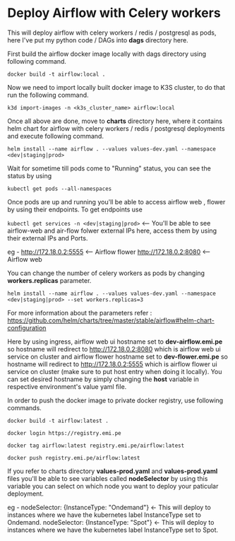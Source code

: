 # Deploy Airflow with Celery workers

This will deploy airflow with celery workers / redis / postgresql as pods, here I've put my python code / DAGs into **dags** directory here.

First build the airflow docker image locally with dags directory using following command.

`docker build -t airflow:local .` 

Now we need to import locally built docker image to K3S cluster, to do that run the following command.

`k3d import-images -n <k3s_cluster_name> airflow:local`

Once all above are done, move to **charts** directory here, where it contains helm chart for airflow with celery workers / redis / postgresql deployments and execute following command.

`helm install --name airflow . --values values-dev.yaml --namespace <dev|staging|prod>`

Wait for sometime till pods come to "Running" status, you can see the status by using

`kubectl get pods --all-namespaces`

Once pods are up and running you'll be able to access airflow web , flower by using their endpoints. To get endpoints use

`kubectl get services -n <dev|staging|prod>` <-- You'll be able to see airflow-web and air-flow folwer external IPs here, access them by using their external IPs and Ports.

eg - http://172.18.0.2:5555 <-- Airflow flower
     http://172.18.0.2:8080 <-- Airflow web

You can change the number of celery workers as pods by changing **workers.replicas** parameter.

`helm install --name airflow . --values values-dev.yaml --namespace <dev|staging|prod> --set workers.replicas=3`

For more information about the parameters refer : https://github.com/helm/charts/tree/master/stable/airflow#helm-chart-configuration

Here by using ingress, airflow web ui hostname set to **dev-airflow.emi.pe** so hostname will redirect to http://172.18.0.2:8080 which is airflow web ui service on cluster and airflow flower hostname set to **dev-flower.emi.pe** so hostname will redirect to http://172.18.0.2:5555 which is airflow flower ui service on cluster (make sure to put host entry when doing it locally). You can set desired hostname by simply changing the **host** variable in respective environment's value yaml file. 

In order to push the docker image to private docker registry, use following commands.

`docker build -t airflow:latest .`

`docker login https://registry.emi.pe`

`docker tag airflow:latest registry.emi.pe/airflow:latest`

`docker push registry.emi.pe/airflow:latest`

If you refer to charts directory **values-prod.yaml** and **values-prod.yaml** files you'll be able to see variables called **nodeSelector** by using this variable you can select on which node you want to deploy your paticular deployment.

eg - nodeSelector: {InstanceType: "Ondemand"} <- This will deploy to instances where we have the kubernetes label InstanceType set to Ondemand.
     nodeSelector: {InstanceType: "Spot"} <- This will deploy to instances where we have the kubernetes label InstanceType set to Spot.